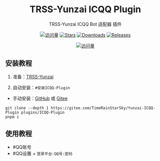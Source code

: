 <div align="center">

# TRSS-Yunzai ICQQ Plugin

TRSS-Yunzai ICQQ Bot 适配器 插件

[![访问量](https://visitor-badge.glitch.me/badge?page_id=TimeRainStarSky.Yunzai-ICQQ-Plugin&right_color=red&left_text=访%20问%20量)](https://github.com/TimeRainStarSky/Yunzai-ICQQ-Plugin)
[![Stars](https://img.shields.io/github/stars/TimeRainStarSky/Yunzai-ICQQ-Plugin?color=yellow&label=收藏)](../../stargazers)
[![Downloads](https://img.shields.io/github/downloads/TimeRainStarSky/Yunzai-ICQQ-Plugin/total?color=blue&label=下载)](../../archive/main.tar.gz)
[![Releases](https://img.shields.io/github/v/release/TimeRainStarSky/Yunzai-ICQQ-Plugin?color=green&label=发行版)](../../releases/latest)

[![访问量](https://profile-counter.glitch.me/TimeRainStarSky-Yunzai-ICQQ-Plugin/count.svg)](https://github.com/TimeRainStarSky/Yunzai-ICQQ-Plugin)

</div>

## 安装教程

1. 准备：[TRSS-Yunzai](../../../Yunzai)

2. 自动安装：`#安装ICQQ-Plugin`
- 手动安装：[GitHub](https://github.com/TimeRainStarSky/Yunzai-ICQQ-Plugin) 或 [Gitee](https://gitee.com/TimeRainStarSky/Yunzai-ICQQ-Plugin)

```
git clone --depth 1 https://gitee.com/TimeRainStarSky/Yunzai-ICQQ-Plugin plugins/ICQQ-Plugin
pnpm i
```

## 使用教程

- #QQ账号
- #QQ设置 + `登录平台:QQ号:密码`
